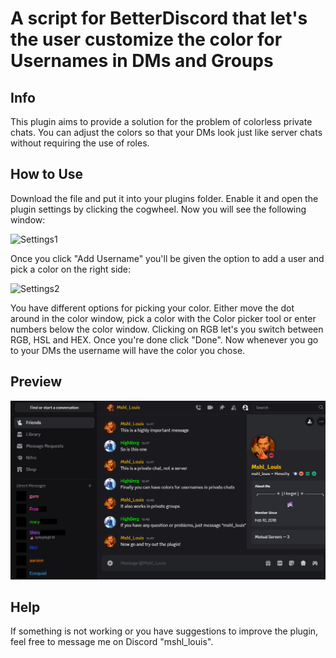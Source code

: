 # A script for BetterDiscord that let's the user customize the color for Usernames in DMs and Groups

## Info

This plugin aims to provide a solution for the problem of colorless private chats. You can adjust the colors so that your DMs look just like server chats without requiring the use of roles.


## How to Use

Download the file and put it into your plugins folder. Enable it and open the plugin settings by clicking the cogwheel. Now you will see the following window:


![Settings1](https://github.com/user-attachments/assets/de47cbba-5f26-4540-bbc0-9f80c154a322)


Once you click "Add Username" you'll be given the option to add a user and pick a color on the right side:


![Settings2](https://github.com/user-attachments/assets/de59b701-4940-429f-aa55-edcc60bfa261)


You have different options for picking your color. Either move the dot around in the color window, pick a color with the Color picker tool or enter numbers below the color window. Clicking on RGB let's you switch
between RGB, HSL and HEX. Once you're done click "Done". Now whenever you go to your DMs the username will have the color you chose.



## Preview

![preview](https://github.com/MshlLouis/BetterDiscord-DMUsernameColor/blob/main/preview.PNG)



## Help

If something is not working or you have suggestions to improve the plugin, feel free to message me on Discord "mshl_louis".
